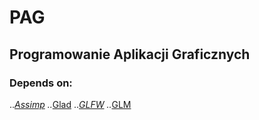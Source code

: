 # PAG
## Programowanie Aplikacji Graficznych
### Depends on:
..*[Assimp](https://github.com/assimp/assimp)
..*[Glad](https://github.com/Dav1dde/glad)
..*[GLFW](https://github.com/glfw/glfw)
..*[GLM](https://github.com/g-truc/glm)
